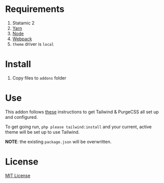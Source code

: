 # Requirements
1. Statamic 2
2. [Yarn](https://yarnpkg.com/)
3. [Node](https://nodejs.org/en/)
4. [Webpack](https://webpack.js.org/guides/installation/)
5. `theme` driver is `local`

# Install
1. Copy files to `addons` folder

# Use
This addon follows [these](https://gist.github.com/binoclard/c7237c55038e5aa51877ce5c6451cda6) instructions to get Tailwind & PurgeCSS all set up and configured.

To get going run, `php please tailwind:install` and your current, active theme will be set up to use Tailwind.

**NOTE**: the existing `package.json` will be overwritten.

# License

[MIT License](http://emd.mit-license.org/)
